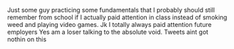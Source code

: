 Just some guy practicing some fundamentals that I probably should still remember from school if I actually paid attention in class instead of smoking weed and playing video games.
Jk I totally always paid attention future employers 
Yes am a loser talking to the absolute void. Tweets aint got nothin on this
